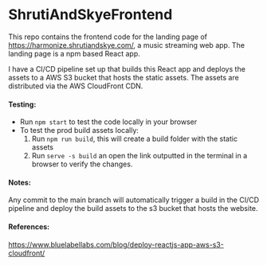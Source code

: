 # ShrutiAndSkyeFrontend

This repo contains the frontend code for the landing page of https://harmonize.shrutiandskye.com/, a music streaming web app. The landing page is a npm based React app.

I have a CI/CD pipeline set up that builds this React app and deploys the assets to a AWS S3 bucket that hosts the static assets. The assets are distributed via the AWS CloudFront CDN.

#### Testing:

- Run `npm start` to test the code locally in your browser
- To test the prod build assets locally:
  1. Run `npm run build`, this will create a build folder with the static assets
  2. Run `serve -s build` an open the link outputted in the terminal in a browser to verify the changes.

#### Notes:

Any commit to the main branch will automatically trigger a build in the CI/CD pipeline and deploy the build assets to the s3 bucket that hosts the website.

#### References:

https://www.bluelabellabs.com/blog/deploy-reactjs-app-aws-s3-cloudfront/
